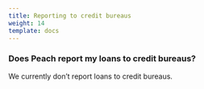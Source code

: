 ```yaml
---
title: Reporting to credit bureaus
weight: 14
template: docs
---
```


### Does Peach report my loans to credit bureaus?

We currently don’t report loans to credit bureaus.
